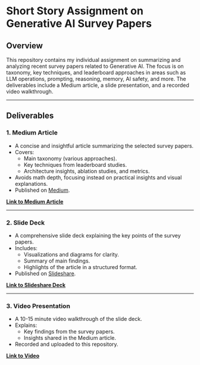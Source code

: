 # Short Story Assignment on Generative AI Survey Papers

## Overview
This repository contains my individual assignment on summarizing and analyzing recent survey papers related to Generative AI. The focus is on taxonomy, key techniques, and leaderboard approaches in areas such as LLM operations, prompting, reasoning, memory, AI safety, and more. The deliverables include a Medium article, a slide presentation, and a recorded video walkthrough.

---

## Deliverables

### 1. **Medium Article**
- A concise and insightful article summarizing the selected survey papers.
- Covers:
  - Main taxonomy (various approaches).
  - Key techniques from leaderboard studies.
  - Architecture insights, ablation studies, and metrics.
- Avoids math depth, focusing instead on practical insights and visual explanations.
- Published on [Medium](https://medium.com).

[**Link to Medium Article**](#) 

---

### 2. **Slide Deck**
- A comprehensive slide deck explaining the key points of the survey papers.
- Includes:
  - Visualizations and diagrams for clarity.
  - Summary of main findings.
  - Highlights of the article in a structured format.
- Published on [Slideshare](https://www.slideshare.net).

[**Link to Slideshare Deck**](#) 

---

### 3. **Video Presentation**
- A 10-15 minute video walkthrough of the slide deck.
- Explains:
  - Key findings from the survey papers.
  - Insights shared in the Medium article.
- Recorded and uploaded to this repository.

[**Link to Video**](#) 


